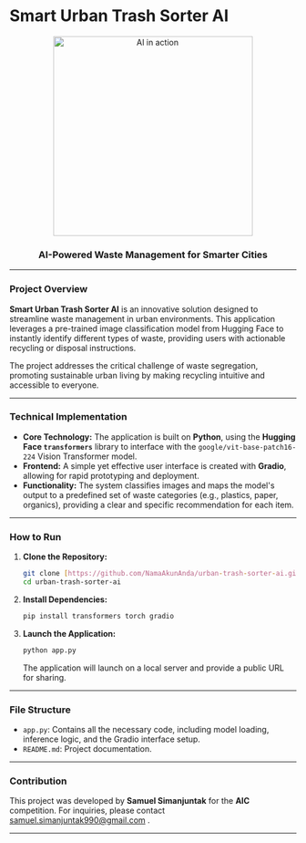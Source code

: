 # Smart Urban Trash Sorter AI

<div align="center">
  <img src="https://i.ibb.co/q500KjW/banana-peel.jpg" alt="AI in action" width="350"/>
  <h3>AI-Powered Waste Management for Smarter Cities</h3>
</div>

---

### Project Overview

**Smart Urban Trash Sorter AI** is an innovative solution designed to streamline waste management in urban environments. This application leverages a pre-trained image classification model from Hugging Face to instantly identify different types of waste, providing users with actionable recycling or disposal instructions.

The project addresses the critical challenge of waste segregation, promoting sustainable urban living by making recycling intuitive and accessible to everyone.

---

### Technical Implementation

- **Core Technology:** The application is built on **Python**, using the **Hugging Face `transformers`** library to interface with the `google/vit-base-patch16-224` Vision Transformer model.
- **Frontend:** A simple yet effective user interface is created with **Gradio**, allowing for rapid prototyping and deployment.
- **Functionality:** The system classifies images and maps the model's output to a predefined set of waste categories (e.g., plastics, paper, organics), providing a clear and specific recommendation for each item.

---

### How to Run

1.  **Clone the Repository:**
    ```bash
    git clone [https://github.com/NamaAkunAnda/urban-trash-sorter-ai.git](https://github.com/NamaAkunAnda/urban-trash-sorter-ai.git)
    cd urban-trash-sorter-ai
    ```
2.  **Install Dependencies:**
    ```bash
    pip install transformers torch gradio
    ```
3.  **Launch the Application:**
    ```bash
    python app.py
    ```
    The application will launch on a local server and provide a public URL for sharing.

---

### File Structure

-   `app.py`: Contains all the necessary code, including model loading, inference logic, and the Gradio interface setup.
-   `README.md`: Project documentation.

---

### Contribution

This project was developed by **Samuel Simanjuntak** for the **AIC** competition. For inquiries, please contact samuel.simanjuntak990@gmail.com .

---